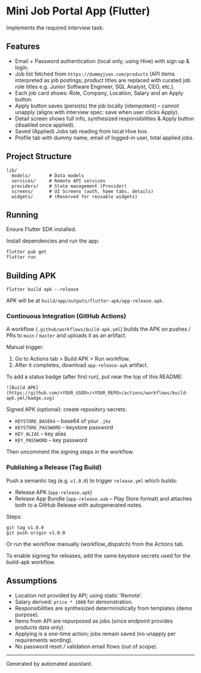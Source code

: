 # Mini Job Portal App (Flutter)

Implements the required interview task:

## Features
- Email + Password authentication (local only, using Hive) with sign up & login.
- Job list fetched from `https://dummyjson.com/products` (API items interpreted as job postings; product titles are replaced with curated job role titles e.g. Junior Software Engineer, SQL Analyst, CEO, etc.).
- Each job card shows: Role, Company, Location, Salary and an Apply button.
- Apply button saves (persists) the job locally (idempotent) – cannot unapply (aligns with interview spec: save when user clicks Apply).
- Detail screen shows full info, synthesized responsibilities & Apply button (disabled once applied).
- Saved (Applied) Jobs tab reading from local Hive box.
- Profile tab with dummy name, email of logged-in user, total applied jobs.

## Project Structure
```
lib/
  models/       # Data models
  services/     # Remote API services
  providers/    # State management (Provider)
  screens/      # UI Screens (auth, home tabs, details)
  widgets/      # (Reserved for reusable widgets)
```

## Running
Ensure Flutter SDK installed.

Install dependencies and run the app:
```
flutter pub get
flutter run
```

## Building APK
```
flutter build apk --release
```
APK will be at `build/app/outputs/flutter-apk/app-release.apk`.

### Continuous Integration (GitHub Actions)
A workflow (`.github/workflows/build-apk.yml`) builds the APK on pushes / PRs to `main` / `master` and uploads it as an artifact.

Manual trigger:
1. Go to Actions tab > Build APK > Run workflow.
2. After it completes, download `app-release-apk` artifact.

To add a status badge (after first run), put near the top of this README:
```
![Build APK](https://github.com/<YOUR_USER>/<YOUR_REPO>/actions/workflows/build-apk.yml/badge.svg)
```

Signed APK (optional): create repository secrets:
- `KEYSTORE_BASE64` – base64 of your `.jks`
- `KEYSTORE_PASSWORD` – keystore password
- `KEY_ALIAS` – key alias
- `KEY_PASSWORD` – key password

Then uncomment the signing steps in the workflow.

### Publishing a Release (Tag Build)
Push a semantic tag (e.g. `v1.0.0`) to trigger `release.yml` which builds:
- Release APK (`app-release.apk`)
- Release App Bundle (`app-release.aab` – Play Store format)
and attaches both to a GitHub Release with autogenerated notes.

Steps:
```
git tag v1.0.0
git push origin v1.0.0
```
Or run the workflow manually (workflow_dispatch) from the Actions tab.

To enable signing for releases, add the same keystore secrets used for the build-apk workflow.

## Assumptions
- Location not provided by API; using static 'Remote'.
- Salary derived: `price * 1000` for demonstration.
- Responsibilities are synthesized deterministically from templates (demo purpose).
- Items from API are repurposed as jobs (since endpoint provides products data only).
- Applying is a one-time action; jobs remain saved (no unapply per requirements wording).
- No password reset / validation email flows (out of scope).


---
Generated by automated assistant.
